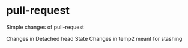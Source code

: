 # pull-request
Simple changes of pull-request

Changes in Detached head State
Changes in temp2
meant for stashing
